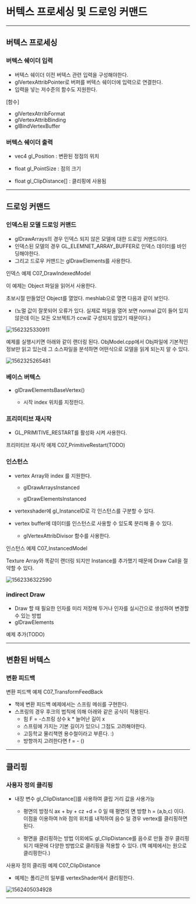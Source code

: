 # 버텍스 프로세싱 및 드로잉 커맨드



----------------

## 버텍스 프로세싱



### 버텍스 쉐이더 입력

- 버텍스 쉐이더 이전 버텍스 관련 입력을 구성해야한다.
- glVertexAttribPointer로 버퍼를 버텍스 쉐이더에 입력으로 연결한다.
- 입력을 넣는 저수준의 함수도 지원한다.



[함수]

- glVertexAtrribFormat
- glVertexAttribBinding
- glBindVertexBuffer



### 버텍스 쉐이더 출력

- vec4 gl_Position :  변환된 정점의 위치

- float gl_PointSize : 점의 크기

- float gl_ClipDistance[] : 클리핑에 사용됨



----------------

## 드로잉 커맨드



### 인덱스된 모델 드로잉 커맨드

- glDrawArrays의 경우 인덱스 되지 않은 모델에 대한 드로잉 커맨드이다.
- 인덱스된 모델의 경우 GL_ELEMNET_ARRAY_BUFFER로 인덱스 데이터를 바인딩해야한다.
- 그리고 드로우 커맨드는 glDrawElements를 사용한다.

인덱스 예제 C07_DrawIndexedModel

이 예제는 Object 파일을 읽어서 사용한다. 

초보시절 만들었던 Object를 열었다. meshlab으로 열면 다음과 같이 보인다.

- (노멀 값이 잘못되어 오류가 있다. 실제로 파일을 열어 보면 normal 값이 들어 있지 않은데 이는 모든 오브젝트가 ccw로 구성되지 않았기 때문이다.)

![1562325330911](https://github.com/rlatkddn212/opengl_super_bible/blob/master/assets/1562325330911.png)

예제를 실행시키면 아래와 같이 랜더링 된다. ObjModel.cpp에서 Obj파일에 기본적인 정보만 읽고 있는데 그 소스파일을 분석하면 어떤식으로 모델을 읽게 되는지 알 수 있다.

![1562325265481](https://github.com/rlatkddn212/opengl_super_bible/blob/master/assets/1562325265481.png)

### 베이스 버텍스

- glDrawElementsBaseVertex()

  - 시작 index 위치를 지정한다.



### 프리미티브 재시작

- GL_PRIMITIVE_RESTART를 활성화 시켜 사용한다.

프리미티브 재시작 예제 C07_PrimitiveRestart(TODO)



### 인스턴스

- vertex Array와 index 를 지원한다.

  - glDrawArraysInstanced

  - glDrawElementsInstanced

- vertexshader에 gl_InstanceID로 각 인스턴스를 구분할 수 있다.

- vertex buffer에 데이터를 인스턴스로 사용할 수 있도록 분리해 줄 수 있다.

  - glVertexAttribDivisor 함수를 사용한다.



인스턴스 예제 C07_InstancedModel

Texture Array와 똑같이 랜더링 되지만 Instance를 추가했기 때문에 Draw Call을 절약할 수 있다.

![1562336322590](https://github.com/rlatkddn212/opengl_super_bible/blob/master/assets/1562336322590.png)



### indirect Draw

- Draw 할 때 필요한 인자를 미리 저장해 두거나 인자를 실시간으로 생성하여 변경할 수 있는 방법
- glDrawElements



예제 추가(TODO)



--------------------

## 변환된 버텍스



### 변환 피드백



변환 피드백 예제 C07_TransformFeedBack

- 책에 변환 피드백 예제에서는 스프링 메쉬를 구현한다.
- 스프링의 경우 후크의 법칙에 의해 아래와 같은 공식이 적용된다.
  - 힘 F = -스프링 상수 k * 늘어난 길이 x
  - 스프링에 가지는 기본 길이가 있으니 그점도 고려해야한다.
  - 고등학교 물리책엔 용수철이라고 부른다. :)
  - 방향까지 고려한다면 f = - ()



---------------------

## 클리핑



### 사용자 정의 클리핑

- 내장 변수 gl_ClipDistance[]를 사용하여 클립 거리 값을 사용가능

  - 평면의 방정식 ax + by + cz +d = 0 일 때 평면의 면 방향 h = (a,b,c) 이다. 이점을 이용하여 h와 점의 위치를 내적하여 음수 일 경우 vertex를 클리핑하면된다.

  - 평면을 클리핑하는 방법 이외에도 gl_ClipDistance를 음수로 만들 경우 클리핑 되기 때문에 다양한 방법으로 클리핑을 적용할 수 있다. (책 예제에서는 원으로 클리핑한다.)



사용자 정의 클리핑 예제 C07_ClipDistance

- 예제는 폴리곤의 일부를 vertexShader에서 클리핑한다.

![1562405034928](https://github.com/rlatkddn212/opengl_super_bible/blob/master/assets/1562405034928.png)



------------------

